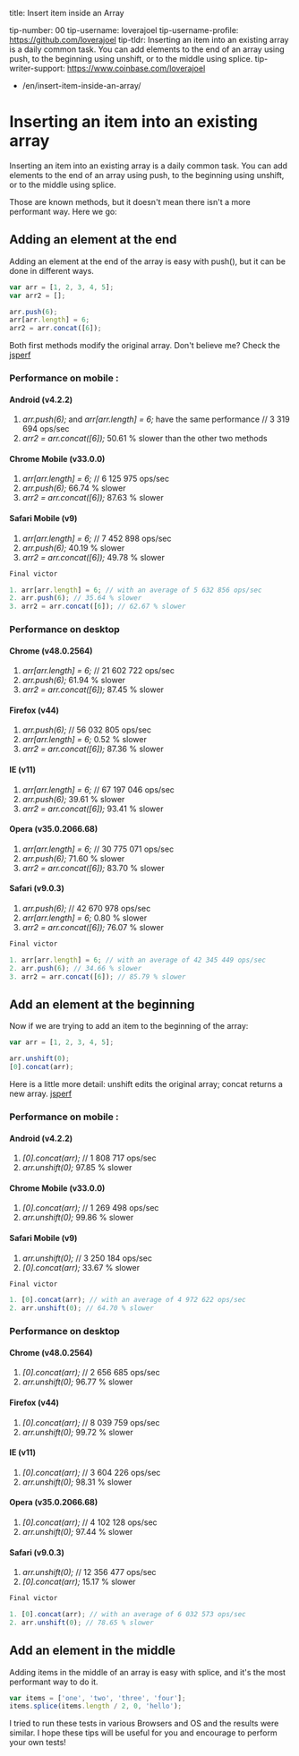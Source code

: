 title: Insert item inside an Array

tip-number: 00
tip-username: loverajoel
tip-username-profile: https://github.com/loverajoel
tip-tldr: Inserting an item into an existing array is a daily common task. You can add elements to the end of an array using push, to the beginning using unshift, or to the middle using splice.
tip-writer-support: https://www.coinbase.com/loverajoel

-   /en/insert-item-inside-an-array/

# Inserting an item into an existing array

Inserting an item into an existing array is a daily common task. You can add elements to the end of an array using push, to the beginning using unshift, or to the middle using splice.

Those are known methods, but it doesn't mean there isn't a more performant way. Here we go:

## Adding an element at the end

Adding an element at the end of the array is easy with push(), but it can be done in different ways.

```js
var arr = [1, 2, 3, 4, 5];
var arr2 = [];

arr.push(6);
arr[arr.length] = 6;
arr2 = arr.concat([6]);
```

Both first methods modify the original array. Don't believe me? Check the [jsperf](http://jsperf.com/push-item-inside-an-array)

### Performance on mobile :

#### Android (v4.2.2)

1. _arr.push(6);_ and _arr[arr.length] = 6;_ have the same performance // 3 319 694 ops/sec
2. _arr2 = arr.concat([6]);_ 50.61 % slower than the other two methods

#### Chrome Mobile (v33.0.0)

1. _arr[arr.length] = 6;_ // 6 125 975 ops/sec
2. _arr.push(6);_ 66.74 % slower
3. _arr2 = arr.concat([6]);_ 87.63 % slower

#### Safari Mobile (v9)

1. _arr[arr.length] = 6;_ // 7 452 898 ops/sec
2. _arr.push(6);_ 40.19 % slower
3. _arr2 = arr.concat([6]);_ 49.78 % slower

```js
Final victor

1. arr[arr.length] = 6; // with an average of 5 632 856 ops/sec
2. arr.push(6); // 35.64 % slower
3. arr2 = arr.concat([6]); // 62.67 % slower
```

### Performance on desktop

#### Chrome (v48.0.2564)

1. _arr[arr.length] = 6;_ // 21 602 722 ops/sec
2. _arr.push(6);_ 61.94 % slower
3. _arr2 = arr.concat([6]);_ 87.45 % slower

#### Firefox (v44)

1. _arr.push(6);_ // 56 032 805 ops/sec
2. _arr[arr.length] = 6;_ 0.52 % slower
3. _arr2 = arr.concat([6]);_ 87.36 % slower

#### IE (v11)

1. _arr[arr.length] = 6;_ // 67 197 046 ops/sec
2. _arr.push(6);_ 39.61 % slower
3. _arr2 = arr.concat([6]);_ 93.41 % slower

#### Opera (v35.0.2066.68)

1. _arr[arr.length] = 6;_ // 30 775 071 ops/sec
2. _arr.push(6);_ 71.60 % slower
3. _arr2 = arr.concat([6]);_ 83.70 % slower

#### Safari (v9.0.3)

1. _arr.push(6);_ // 42 670 978 ops/sec
2. _arr[arr.length] = 6;_ 0.80 % slower
3. _arr2 = arr.concat([6]);_ 76.07 % slower

```js
Final victor

1. arr[arr.length] = 6; // with an average of 42 345 449 ops/sec
2. arr.push(6); // 34.66 % slower
3. arr2 = arr.concat([6]); // 85.79 % slower
```

## Add an element at the beginning

Now if we are trying to add an item to the beginning of the array:

```js
var arr = [1, 2, 3, 4, 5];

arr.unshift(0);
[0].concat(arr);
```

Here is a little more detail: unshift edits the original array; concat returns a new array. [jsperf](http://jsperf.com/unshift-item-inside-an-array)

### Performance on mobile :

#### Android (v4.2.2)

1. _[0].concat(arr);_ // 1 808 717 ops/sec
2. _arr.unshift(0);_ 97.85 % slower

#### Chrome Mobile (v33.0.0)

1. _[0].concat(arr);_ // 1 269 498 ops/sec
2. _arr.unshift(0);_ 99.86 % slower

#### Safari Mobile (v9)

1. _arr.unshift(0);_ // 3 250 184 ops/sec
2. _[0].concat(arr);_ 33.67 % slower

```js
Final victor

1. [0].concat(arr); // with an average of 4 972 622 ops/sec
2. arr.unshift(0); // 64.70 % slower
```

### Performance on desktop

#### Chrome (v48.0.2564)

1. _[0].concat(arr);_ // 2 656 685 ops/sec
2. _arr.unshift(0);_ 96.77 % slower

#### Firefox (v44)

1. _[0].concat(arr);_ // 8 039 759 ops/sec
2. _arr.unshift(0);_ 99.72 % slower

#### IE (v11)

1. _[0].concat(arr);_ // 3 604 226 ops/sec
2. _arr.unshift(0);_ 98.31 % slower

#### Opera (v35.0.2066.68)

1. _[0].concat(arr);_ // 4 102 128 ops/sec
2. _arr.unshift(0);_ 97.44 % slower

#### Safari (v9.0.3)

1. _arr.unshift(0);_ // 12 356 477 ops/sec
2. _[0].concat(arr);_ 15.17 % slower

```js
Final victor

1. [0].concat(arr); // with an average of 6 032 573 ops/sec
2. arr.unshift(0); // 78.65 % slower
```

## Add an element in the middle

Adding items in the middle of an array is easy with splice, and it's the most performant way to do it.

```js
var items = ['one', 'two', 'three', 'four'];
items.splice(items.length / 2, 0, 'hello');
```

I tried to run these tests in various Browsers and OS and the results were similar. I hope these tips will be useful for you and encourage to perform your own tests!
